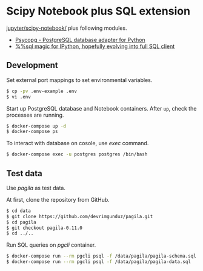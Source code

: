 # Scipy Notebook plus SQL extension

[jupyter/scipy-notebook/](https://hub.docker.com/r/jupyter/scipy-notebook) plus following modules.

- [Psycopg - PostgreSQL database adapter for Python](http://pythonhosted.org/psycopg2/index.html)
- [%%sql magic for IPython, hopefully evolving into full SQL client](https://github.com/catherinedevlin/ipython-sql)

## Development

Set external port mappings to set environmental variables.

```bash
$ cp -pv .env-example .env
$ vi .env
```

Start up PostgreSQL database and Notebook containers.
After `up`, check the processes are running.

```bash
$ docker-compose up -d
$ docker-compose ps
```

To interact with database on cosole, use *exec* command.

```bash
$ docker-compose exec -u postgres postgres /bin/bash
```

## Test data

Use *pagila* as test data.

At first, clone the repository from GitHub.

```bash
$ cd data
$ git clone https://github.com/devrimgunduz/pagila.git
$ cd pagila
$ git checkout pagila-0.11.0
$ cd ../..
```

Run SQL queries on *pgcli* container.

```bash
$ docker-compose run --rm pgcli psql -f /data/pagila/pagila-schema.sql
$ docker-compose run --rm pgcli psql -f /data/pagila/pagila-data.sql
```
